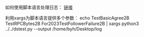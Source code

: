 如何使用脚本语言处理日志： [链接](https://blog.josejg.com/debugging-pretty/)

利用xargs为脚本语言提供多个参数：
echo TestBasicAgree2B TestRPCBytes2B For2023TestFollowerFailure2B | xargs python3 ../../dstest.py --output /home/byh/Desktop/log